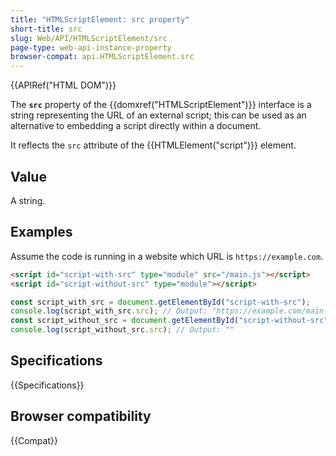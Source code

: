 ```yaml
---
title: "HTMLScriptElement: src property"
short-title: src
slug: Web/API/HTMLScriptElement/src
page-type: web-api-instance-property
browser-compat: api.HTMLScriptElement.src
---
```


{{APIRef("HTML DOM")}}

The **`src`** property of the {{domxref("HTMLScriptElement")}} interface is a string representing the URL of an external script; this can be used as an alternative to embedding a script directly within a document.

It reflects the `src` attribute of the {{HTMLElement("script")}} element.

## Value

A string.

## Examples

Assume the code is running in a website which URL is `https://example.com`.

```html
<script id="script-with-src" type="module" src="/main.js"></script>
<script id="script-without-src" type="module"></script>
```

```js
const script_with_src = document.getElementById("script-with-src");
console.log(script_with_src.src); // Output: "https://example.com/main.js"
const script_without_src = document.getElementById("script-without-src");
console.log(script_without_src.src); // Output: ""
```

## Specifications

{{Specifications}}

## Browser compatibility

{{Compat}}
